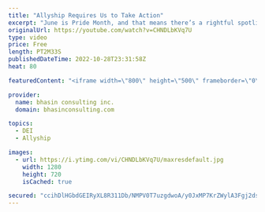 ```yaml
---
title: "Allyship Requires Us to Take Action"
excerpt: "June is Pride Month, and that means there’s a rightful spotlight on celebrating and providing allyship for LGBTQ+ communities. It’s so important that during this month, but also on an ongoing basis, we champion LGBTQ+ inclusion and increase conversations around important LGBTQ+ issues.   This said, it’s"
originalUrl: https://youtube.com/watch?v=CHNDLbKVq7U
type: video
price: Free
length: PT2M33S
publishedDateTime: 2022-10-28T23:31:58Z
heat: 80

featuredContent: "<iframe width=\"800\" height=\"500\" frameborder=\"0\" src=\"https://www.youtube.com/embed/CHNDLbKVq7U\" allow=\"accelerometer; autoplay; encrypted-media; gyroscope; picture-in-picture\" allowfullscreen></iframe>"

provider:
  name: bhasin consulting inc.
  domain: bhasinconsulting.com

topics:
  - DEI
  - Allyship

images:
  - url: https://i.ytimg.com/vi/CHNDLbKVq7U/maxresdefault.jpg
    width: 1280
    height: 720
    isCached: true

secured: "ccihDlHGbdGEIRyXL8R311Db/NMPV0T7uzgdwoA/y0JxMP7KrZWylA3Fgj2dsAm6K/ofvGFuHf5ZciO1yhkhKO5PklsHCGTCX8ISADGw5If3voCF0LsCfcD91eXyD/M4NipLpqS8gbOvDyt7znM6CXgnGBkC1DSebPmdjlXFTN0fYnUftZvzGCPMbmjc6/3WpB6gVPTjIYrUKuEf8CxRYZj2RkdlexoVEGDa3Ey+A32qvxtdfRsVbQ9QfilLOdJRW+47R4zQ+VUACAu41rom+WBGLC6nM+QfhqSxa/Mjqfo0oSg74aQefNZGPDLOiSmlzqJGKxf1z4wa3Wa5sodn7AAPOAuZNghZFyESJ47/r1iXSVl+k4960ncZ2CV3vLG2dn5aZBkXfU23jMbjVdDb/sNhNcsPVCQcH/xF6DbVXcQ=;cRbkRODyp6LBG/fAZBrSzQ=="
---
```


